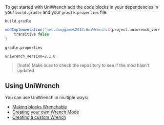 To get started with UniWrench add the code blocks in your dependencies in your `build.gradle` and your `gradle.properties` file  

`build.gradle`
```groovy
modImplementation("net.danygames2014:UniWrench:${project.uniwrench_version}") {
	transitive false 
}
```


`gradle.properties`
```properties
uniwrench_version=2.1.0
```

> [!note] Make sure to check the repository to see if the mod hasn't updated

## Using UniWrench
You can use UniWrench in multiple ways:
* [Making blocks Wrenchable](Making%20blocks%20Wrenchable.md)
* [Creating your own Wrench Mode](Creating%20your%20own%20Wrench%20Mode.md)
* [Creating a custom Wrench](Creating%20a%20custom%20Wrench.md)
